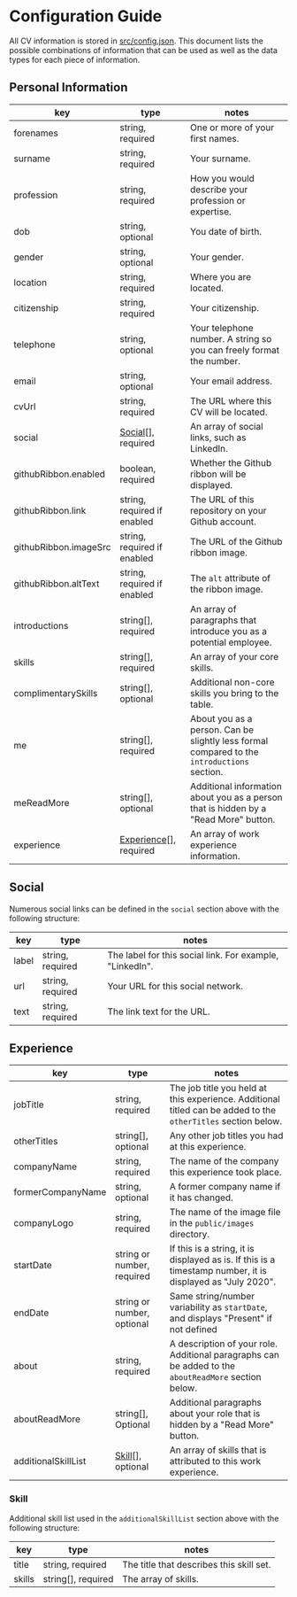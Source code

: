 # Configuration Guide

All CV information is stored in [src/config.json](src/config.json). This document lists the possible combinations of information that can be used as well as the data types for each piece of information.

## Personal Information

| key                   | type                                  | notes                                                                                       |
| --------------------- | ------------------------------------- | ------------------------------------------------------------------------------------------- |
| forenames             | string, required                      | One or more of your first names.                                                            |
| surname               | string, required                      | Your surname.                                                                               |
| profession            | string, required                      | How you would describe your profession or expertise.                                        |
| dob                   | string, optional                      | You date of birth.                                                                          |
| gender                | string, optional                      | Your gender.                                                                                |
| location              | string, required                      | Where you are located.                                                                      |
| citizenship           | string, required                      | Your citizenship.                                                                           |
| telephone             | string, optional                      | Your telephone number. A string so you can freely format the number.                        |
| email                 | string, optional                      | Your email address.                                                                         |
| cvUrl                 | string, required                      | The URL where this CV will be located.                                                      |
| social                | [Social](#Social)[], required         | An array of social links, such as LinkedIn.                                                |
| githubRibbon.enabled  | boolean, required                     | Whether the Github ribbon will be displayed.                                                |
| githubRibbon.link     | string, required if enabled           | The URL of this repository on your Github account.                                          |
| githubRibbon.imageSrc | string, required if enabled           | The URL of the Github ribbon image.                                                         |
| githubRibbon.altText  | string, required if enabled           | The `alt` attribute of the ribbon image.                                                    |
| introductions         | string[], required                    | An array of paragraphs that introduce you as a potential employee.                          |
| skills                | string[], required                    | An array of your core skills.                                                               |
| complimentarySkills   | string[], optional                    | Additional non-core skills you bring to the table.                                          |
| me                    | string[], required                    | About you as a person. Can be slightly less formal compared to the `introductions` section. |
| meReadMore            | string[], optional                    | Additional information about you as a person that is hidden by a "Read More" button.        |
| experience            | [Experience](#Experience)[], required | An array of work experience information.                                                    |

## Social

Numerous social links can be defined in the `social` section above with the following structure:

| key   | type             | notes                                                     |
| ----- | ---------------- | --------------------------------------------------------- |
| label | string, required | The label for this social link. For example, "LinkedIn". |
| url   | string, required | Your URL for this social network.                         |
| text  | string, required | The link text for the URL.                                |

## Experience

| key                 | type                        | notes                                                                                                         |
| ------------------- | --------------------------- | ------------------------------------------------------------------------------------------------------------- |
| jobTitle            | string, required            | The job title you held at this experience. Additional titled can be added to the `otherTitles` section below. |
| otherTitles         | string[], optional          | Any other job titles you had at this experience.                                                              |
| companyName         | string, required            | The name of the company this experience took place.                                                           |
| formerCompanyName   | string, optional            | A former company name if it has changed.                                                                      |
| companyLogo         | string, required            | The name of the image file in the `public/images` directory.                                                  |
| startDate           | string or number, required  | If this is a string, it is displayed as is. If this is a timestamp number, it is displayed as "July 2020".    |
| endDate             | string or number, optional  | Same string/number variability as `startDate`, and displays "Present" if not defined                          |
| about               | string, required            | A description of your role. Additional paragraphs can be added to the `aboutReadMore` section below.          |
| aboutReadMore       | string[], Optional          | Additional paragraphs about your role that is hidden by a "Read More" button.                                 |
| additionalSkillList | [Skill](#Skill)[], optional | An array of skills that is attributed to this work experience.                                                |

### Skill

Additional skill list used in the `additionalSkillList` section above with the following structure:

| key    | type               | notes                                    |
| ------ | ------------------ | ---------------------------------------- |
| title  | string, required   | The title that describes this skill set. |
| skills | string[], required | The array of skills.                     |
